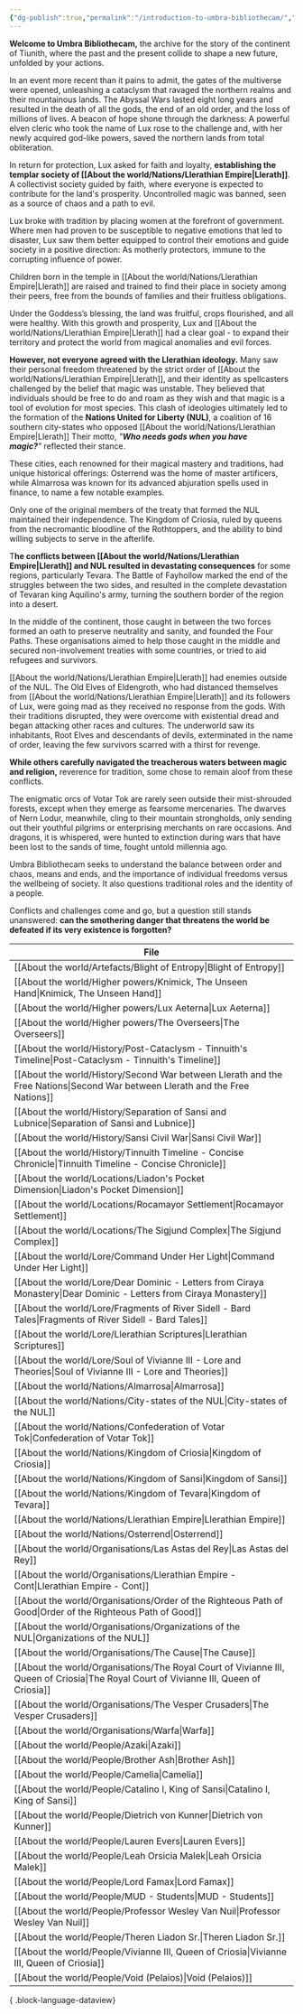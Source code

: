 ```yaml
---
{"dg-publish":true,"permalink":"/introduction-to-umbra-bibliothecam/","tags":["gardenEntry"]}
---
```


**Welcome to Umbra Bibliothecam,** the archive for the story of the continent of Tiunith, where the past and the present collide to shape a new future, unfolded by your actions.
  
In an event more recent than it pains to admit, the gates of the multiverse were opened, unleashing a cataclysm that ravaged the northern realms and their mountainous lands. The Abyssal Wars lasted eight long years and resulted in the death of all the gods, the end of an old order, and the loss of millions of lives. A beacon of hope shone through the darkness: A powerful elven cleric who took the name of Lux rose to the challenge and, with her newly acquired god-like powers, saved the northern lands from total obliteration.

In return for protection, Lux asked for faith and loyalty, **establishing the templar society of [[About the world/Nations/Llerathian Empire\|Llerath]]**. A collectivist society guided by faith, where everyone is expected to contribute for the land's prosperity. Uncontrolled magic was banned, seen as a source of chaos and a path to evil.

Lux broke with tradition by placing women at the forefront of government. Where men had proven to be susceptible to negative emotions that led to disaster, Lux saw them better equipped to control their emotions and guide society in a positive direction: As motherly protectors, immune to the corrupting influence of power.

Children born in the temple in [[About the world/Nations/Llerathian Empire\|Llerath]] are raised and trained to find their place in society among their peers, free from the bounds of families and their fruitless obligations.

Under the Goddess’s blessing, the land was fruitful, crops flourished, and all were healthy. With this growth and prosperity, Lux and [[About the world/Nations/Llerathian Empire\|Llerath]] had a clear goal - to expand their territory and protect the world from magical anomalies and evil forces.

**However, not everyone agreed with the Llerathian ideology.** Many saw their personal freedom threatened by the strict order of [[About the world/Nations/Llerathian Empire\|Llerath]], and their identity as spellcasters challenged by the belief that magic was unstable. They believed that individuals should be free to do and roam as they wish and that magic is a tool of evolution for most species. This clash of ideologies ultimately led to the formation of the **Nations United for Liberty (NUL)**, a coalition of 16 southern city-states who opposed [[About the world/Nations/Llerathian Empire\|Llerath]] Their motto, _"__Who needs gods when you have magic?__"_ reflected their stance.

These cities, each renowned for their magical mastery and traditions, had unique historical offerings: Osterrend was the home of master artificers, while Almarrosa was known for its advanced abjuration spells used in finance, to name a few notable examples.

Only one of the original members of the treaty that formed the NUL maintained their independence. The Kingdom of Criosia, ruled by queens from the necromantic bloodline of the Rothtoppers, and the ability to bind willing subjects to serve in the afterlife.

T**he conflicts between [[About the world/Nations/Llerathian Empire\|Llerath]] and NUL resulted in devastating consequences** for some regions, particularly Tevara. The Battle of Fayhollow marked the end of the struggles between the two sides, and resulted in the complete devastation of Tevaran king Aquilino's army, turning the southern border of the region into a desert.

In the middle of the continent, those caught in between the two forces formed an oath to preserve neutrality and sanity, and founded the Four Paths. These organisations aimed to help those caught in the middle and secured non-involvement treaties with some countries, or tried to aid refugees and survivors.

[[About the world/Nations/Llerathian Empire\|Llerath]] had enemies outside of the NUL. The Old Elves of Eldengroth, who had distanced themselves from [[About the world/Nations/Llerathian Empire\|Llerath]] and its followers of Lux, were going mad as they received no response from the gods. With their traditions disrupted, they were overcome with existential dread and began attacking other races and cultures. The underworld saw its inhabitants, Root Elves and descendants of devils, exterminated in the name of order, leaving the few survivors scarred with a thirst for revenge.

**While others carefully navigated the treacherous waters between magic and religion,** reverence for tradition, some chose to remain aloof from these conflicts.

The enigmatic orcs of Votar Tok are rarely seen outside their mist-shrouded forests, except when they emerge as fearsome mercenaries. The dwarves of Nern Lodur, meanwhile, cling to their mountain strongholds, only sending out their youthful pilgrims or enterprising merchants on rare occasions. And dragons, it is whispered, were hunted to extinction during wars that have been lost to the sands of time, fought untold millennia ago.

Umbra Bibliothecam seeks to understand the balance between order and chaos, means and ends, and the importance of individual freedoms versus the wellbeing of society. It also questions traditional roles and the identity of a people.

Conflicts and challenges come and go, but a question still stands unanswered: **can the smothering danger that threatens the world be defeated if its very existence is forgotten?**

| File                                                                                                                                      |
| ----------------------------------------------------------------------------------------------------------------------------------------- |
| [[About the world/Artefacts/Blight of Entropy\|Blight of Entropy]]                                                                     |
| [[About the world/Higher powers/Knimick, The Unseen Hand\|Knimick, The Unseen Hand]]                                                   |
| [[About the world/Higher powers/Lux Aeterna\|Lux Aeterna]]                                                                             |
| [[About the world/Higher powers/The Overseers\|The Overseers]]                                                                         |
| [[About the world/History/Post-Cataclysm - Tinnuith's Timeline\|Post-Cataclysm - Tinnuith's Timeline]]                                 |
| [[About the world/History/Second War between Llerath and the Free Nations\|Second War between Llerath and the Free Nations]]           |
| [[About the world/History/Separation of Sansi and Lubnice\|Separation of Sansi and Lubnice]]                                           |
| [[About the world/History/Sansi Civil War\|Sansi Civil War]]                                                                           |
| [[About the world/History/Tinnuith Timeline - Concise Chronicle\|Tinnuith Timeline - Concise Chronicle]]                               |
| [[About the world/Locations/Liadon's Pocket Dimension\|Liadon's Pocket Dimension]]                                                     |
| [[About the world/Locations/Rocamayor Settlement\|Rocamayor Settlement]]                                                               |
| [[About the world/Locations/The Sigjund Complex\|The Sigjund Complex]]                                                                 |
| [[About the world/Lore/Command Under Her Light\|Command Under Her Light]]                                                              |
| [[About the world/Lore/Dear Dominic - Letters from Ciraya Monastery\|Dear Dominic - Letters from Ciraya Monastery]]                    |
| [[About the world/Lore/Fragments of River Sidell - Bard Tales\|Fragments of River Sidell - Bard Tales]]                                |
| [[About the world/Lore/Llerathian Scriptures\|Llerathian Scriptures]]                                                                  |
| [[About the world/Lore/Soul of Vivianne III - Lore and Theories\|Soul of Vivianne III - Lore and Theories]]                            |
| [[About the world/Nations/Almarrosa\|Almarrosa]]                                                                                       |
| [[About the world/Nations/City-states of the NUL\|City-states of the NUL]]                                                             |
| [[About the world/Nations/Confederation of Votar Tok\|Confederation of Votar Tok]]                                                     |
| [[About the world/Nations/Kingdom of Criosia\|Kingdom of Criosia]]                                                                     |
| [[About the world/Nations/Kingdom of Sansi\|Kingdom of Sansi]]                                                                         |
| [[About the world/Nations/Kingdom of Tevara\|Kingdom of Tevara]]                                                                       |
| [[About the world/Nations/Llerathian Empire\|Llerathian Empire]]                                                                       |
| [[About the world/Nations/Osterrend\|Osterrend]]                                                                                       |
| [[About the world/Organisations/Las Astas del Rey\|Las Astas del Rey]]                                                                 |
| [[About the world/Organisations/Llerathian Empire - Cont\|Llerathian Empire - Cont]]                                                   |
| [[About the world/Organisations/Order of the Righteous Path of Good\|Order of the Righteous Path of Good]]                             |
| [[About the world/Organisations/Organizations of the NUL\|Organizations of the NUL]]                                                   |
| [[About the world/Organisations/The Cause\|The Cause]]                                                                                 |
| [[About the world/Organisations/The Royal Court of Vivianne III, Queen of Criosia\|The Royal Court of Vivianne III, Queen of Criosia]] |
| [[About the world/Organisations/The Vesper Crusaders\|The Vesper Crusaders]]                                                           |
| [[About the world/Organisations/Warfa\|Warfa]]                                                                                         |
| [[About the world/People/Azaki\|Azaki]]                                                                                                |
| [[About the world/People/Brother Ash\|Brother Ash]]                                                                                    |
| [[About the world/People/Camelia\|Camelia]]                                                                                            |
| [[About the world/People/Catalino I, King of Sansi\|Catalino I, King of Sansi]]                                                        |
| [[About the world/People/Dietrich von Kunner\|Dietrich von Kunner]]                                                                    |
| [[About the world/People/Lauren Evers\|Lauren Evers]]                                                                                  |
| [[About the world/People/Leah Orsicia Malek\|Leah Orsicia Malek]]                                                                      |
| [[About the world/People/Lord Famax\|Lord Famax]]                                                                                      |
| [[About the world/People/MUD - Students\|MUD - Students]]                                                                              |
| [[About the world/People/Professor Wesley Van Nuil\|Professor Wesley Van Nuil]]                                                        |
| [[About the world/People/Theren Liadon Sr.\|Theren Liadon Sr.]]                                                                        |
| [[About the world/People/Vivianne III, Queen of Criosia\|Vivianne III, Queen of Criosia]]                                              |
| [[About the world/People/Void (Pelaios)\|Void (Pelaios)]]                                                                              |

{ .block-language-dataview}

